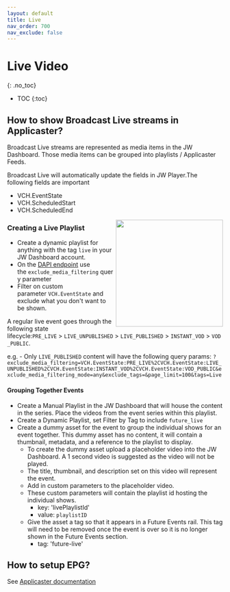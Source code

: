 ```yaml
---
layout: default
title: Live
nav_order: 700
nav_exclude: false
---
```

# Live Video
{: .no_toc}

- TOC
{:toc}


## How to show Broadcast Live streams in Applicaster?
Broadcast Live streams are represented as media items in the JW Dashboard. Those media items can be grouped into playlists / Applicaster Feeds. 

Broadcast Live will automatically update the fields in JW Player.The following fields are important
- VCH.EventState
- VCH.ScheduledStart
- VCH.ScheduledEnd 

<img align="right" src="./img/broacast-live-stream-parameters.png" width="250">


### Creating a Live Playlist
- Create a dynamic playlist for anything with the tag `live` in your JW Dashboard account.
- On the [DAPI endpoint](https://developer.jwplayer.com/jwplayer/reference/get_v2-playlists-playlist-id) use the `exclude_media_filtering` query parameter
- Filter on custom parameter `VCH.EventState` and exclude what you don't want to be shown.

A regular live event goes through the following state lifecycle:`PRE_LIVE` > `LIVE_UNPUBLISHED` > `LIVE_PUBLISHED` > `INSTANT_VOD` > `VOD_PUBLIC`.

  e.g. 
    - Only `LIVE_PUBLISHED` content will have the following query params:
      ```?exclude_media_filtering=VCH.EventState:PRE_LIVE%2CVCH.EventState:LIVE_UNPUBLISHED%2CVCH.EventState:INSTANT_VOD%2CVCH.EventState:VOD_PUBLIC&exclude_media_filtering_mode=any&exclude_tags=&page_limit=100&tags=Live```

#### Grouping Together Events
- Create a Manual Playlist in the JW Dashboard that will house the content in the series. Place the videos from the event series within this playlist.
- Create a Dynamic Playlist, set Filter by Tag to include `future_live`
- Create a dummy asset for the event to group the individual shows for an event together. This dummy asset has no content, it will contain a thumbnail, metadata, and a reference to the playlist to display. 
  -  To create the dummy asset upload a placeholder video into the JW Dashboard. A 1 second video is suggested as the video will not be played.
  -  The title, thumbnail, and description set on this video will represent the event. 
  -  Add in custom parameters to the placeholder video.
  -  These custom parameters will contain the playlist id hosting the individual shows.  
      - key: 'livePlaylistId'
      - value: `playlistID`
  - Give the asset a tag so that it appears in a Future Events rail. This tag will need to be removed once the event is over so it is no longer shown in the Future Events section. 
    -   tag: 'future-live'


## How to setup EPG?
See [Applicaster documentation](https://applicaster.zendesk.com/hc/en-us/articles/360041871512-Create-an-EPG-like-program-list-with-existing-components-in-QB-Mobile)
